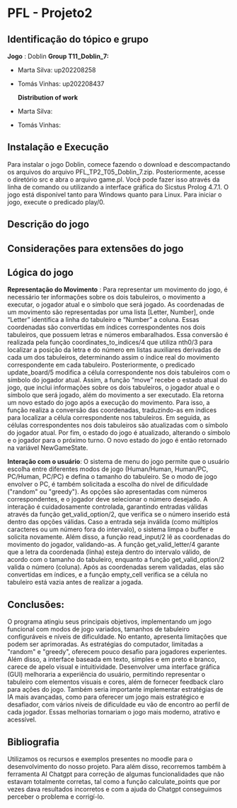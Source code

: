 # PFL - Projeto2
## Identificação do tópico e grupo
**Jogo** : Doblin
**Group T11_Doblin_7:**
- Marta Silva: up202208258
- Tomás Vinhas: up202208437

  **Distribution of work**
- Marta Silva:
- Tomás Vinhas:

## Instalação e Execução
Para instalar o jogo Doblin, comece fazendo o download e descompactando os arquivos do arquivo PFL_TP2_T05_Doblin_7.zip. Posteriormente, acesse o diretório src e abra o arquivo game.pl. Você pode fazer isso através da linha de comando ou utilizando a interface gráfica do Sicstus Prolog 4.7.1. O jogo está disponível tanto para Windows quanto para Linux. Para iniciar o jogo, execute o predicado play/0.

## Descrição do jogo

## Considerações para extensões do jogo

## Lógica do jogo
**Representação do Movimento** : Para representar um movimento do jogo, é necessário ter informações sobre os dois tabuleiros, o movimento a executar, o jogador atual e o símbolo que será jogado. As coordenadas de um movimento são representadas por uma lista [Letter, Number], onde “Letter” identifica a linha do tabuleiro e “Number” a coluna. Essas coordenadas são convertidas em índices correspondentes nos dois tabuleiros, que possuem letras e números embaralhados. Essa conversão é realizada pela função coordinates_to_indices/4 que utiliza nth0/3 para localizar a posição da letra e do número em listas auxiliares derivadas de cada um dos tabuleiros, determinando assim o índice real do movimento correspondente em cada tabuleiro. Posteriormente, o predicado update_board/5 modifica a célula correspondente nos dois tabuleiros com o símbolo do jogador atual.
Assim, a função “move” recebe o estado atual do jogo, que inclui informações sobre os dois tabuleiros, o jogador atual e o símbolo que será jogado, além do movimento a ser executado. Ela retorna um novo estado do jogo após a execução do movimento.
Para isso, a função realiza a conversão das coordenadas, traduzindo-as em índices para localizar a célula correspondente nos tabuleiros. Em seguida, as células correspondentes nos dois tabuleiros são atualizadas com o símbolo do jogador atual. Por fim, o estado do jogo é atualizado, alterando o símbolo e o jogador para o próximo turno. O novo estado do jogo é então retornado na variável NewGameState.

**Interação com o usuário**:  O sistema de menu do jogo permite que o usuário escolha entre diferentes modos de jogo (Human/Human, Human/PC, PC/Human, PC/PC) e defina o tamanho do tabuleiro. Se o modo de jogo envolver o PC, é também solicitada a escolha do nível de dificuldade ("random" ou "greedy"). As opções são apresentadas com números correspondentes, e o jogador deve selecionar o número desejado. A interação é cuidadosamente controlada, garantindo entradas válidas através da função get_valid_option/2, que verifica se o número inserido está dentro das opções válidas. Caso a entrada seja inválida (como múltiplos caracteres ou um número fora do intervalo), o sistema limpa o buffer e solicita novamente.
Além disso, a função read_input/2 lê as coordenadas do movimento do jogador, validando-as. A função get_valid_letter/4 garante que a letra da coordenada (linha) esteja dentro do intervalo válido, de acordo com o tamanho do tabuleiro, enquanto a função get_valid_option/2 valida o número (coluna). Após as coordenadas serem validadas, elas são convertidas em índices, e a função empty_cell verifica se a célula no tabuleiro está vazia antes de realizar a jogada.

## Conclusões:
O programa atingiu seus principais objetivos, implementando um jogo funcional com modos de jogo variados, tamanhos de tabuleiro configuráveis e níveis de dificuldade. No entanto, apresenta limitações que podem ser aprimoradas. As estratégias do computador, limitadas a "random" e "greedy", oferecem pouco desafio para jogadores experientes. Além disso, a interface baseada em texto, simples e em preto e branco, carece de apelo visual e intuitividade.
Desenvolver uma interface gráfica (GUI) melhoraria a experiência do usuário, permitindo representar o tabuleiro com elementos visuais e cores, além de fornecer feedback claro para ações do jogo. Também seria importante implementar estratégias de IA mais avançadas, como para oferecer um jogo mais estratégico e desafiador, com vários níveis de dificuldade eu vão de encontro ao perfil de cada jogador. Essas melhorias tornariam o jogo mais moderno, atrativo e acessível.

## Bibliografia
Utilizamos os recursos e exemplos presentes no moodle para o desenvolvimento do nosso projeto. Para além disso, recorremos também à ferramenta AI Chatgpt para correção de algumas funcionalidades que não estavam totalmente corretas, tal como a função calculate_points que por vezes dava resultados incorretos e com a ajuda do Chatgpt conseguimos perceber o problema e corrigí-lo.
